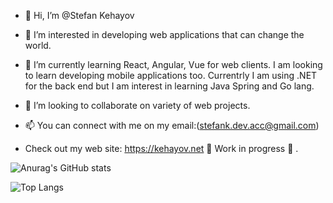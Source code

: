 - 👋  Hi, I’m @Stefan Kehayov
- 👀  I’m interested in developing web applications that can change the world.
- 🌱  I’m currently learning React, Angular, Vue for web clients. I am looking to learn developing mobile applications too.
Currentrly I am using .NET for the back end but I am interest in learning Java Spring and Go lang.

- 💞️  I’m looking to collaborate on variety of web projects.
- 📫  You can connect with me on my email:(stefank.dev.acc@gmail.com)
- Check out my web site: https://kehayov.net   🚧 Work in progress 🚧 .


![Anurag's GitHub stats](https://github-readme-stats.vercel.app/api?username=stefankehayov&show_icons=true&icon_color=ffffff&bg_color=30,e96443,904e95&title_color=fff&text_color=fff&)


![Top Langs](https://github-readme-stats.vercel.app/api/top-langs/?username=stefankehayov&&bg_color=30,e96443,904e95&title_color=fff&text_color=ffffff)



